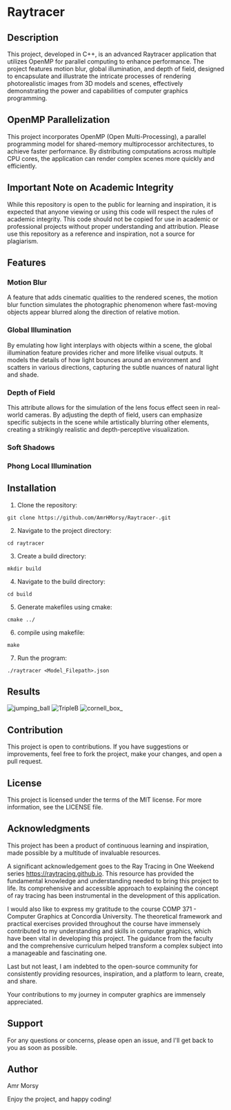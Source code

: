 # Raytracer

## Description 

This project, developed in C++, is an advanced Raytracer application that utilizes OpenMP for parallel computing to enhance performance. The project features motion blur, global illumination, and depth of field, designed to encapsulate and illustrate the intricate processes of rendering photorealistic images from 3D models and scenes, effectively demonstrating the power and capabilities of computer graphics programming.

## OpenMP Parallelization

This project incorporates OpenMP (Open Multi-Processing), a parallel programming model for shared-memory multiprocessor architectures, to achieve faster performance. By distributing computations across multiple CPU cores, the application can render complex scenes more quickly and efficiently.

## Important Note on Academic Integrity

While this repository is open to the public for learning and inspiration, it is expected that anyone viewing or using this code will respect the rules of academic integrity. This code should not be copied for use in academic or professional projects without proper understanding and attribution. Please use this repository as a reference and inspiration, not a source for plagiarism.

## Features

### Motion Blur

A feature that adds cinematic qualities to the rendered scenes, the motion blur function simulates the photographic phenomenon where fast-moving objects appear blurred along the direction of relative motion.

### Global Illumination 

By emulating how light interplays with objects within a scene, the global illumination feature provides richer and more lifelike visual outputs. It models the details of how light bounces around an environment and scatters in various directions, capturing the subtle nuances of natural light and shade.

### Depth of Field

This attribute allows for the simulation of the lens focus effect seen in real-world cameras. By adjusting the depth of field, users can emphasize specific subjects in the scene while artistically blurring other elements, creating a strikingly realistic and depth-perceptive visualization.

### Soft Shadows 



### Phong Local Illumination





## Installation

1. Clone the repository:
```
git clone https://github.com/AmrHMorsy/Raytracer-.git
```
2. Navigate to the project directory: 
```
cd raytracer
```
3. Create a build directory: 
```
mkdir build
```
4. Navigate to the build directory: 
```
cd build
```
5. Generate makefiles using cmake: 
```
cmake ../
```
6. compile using makefile: 
```
make
```
7. Run the program: 
```
./raytracer <Model_Filepath>.json
```
  
## Results 

![jumping_ball](https://github.com/AmrHMorsy/Raytracer-/assets/56271967/548bd100-d515-401c-880d-fe52c0427db0)
![TripleB](https://github.com/AmrHMorsy/Raytracer-/assets/56271967/7a8be9a4-eb5d-49a2-8570-50b5362e4ebb)
![cornell_box_](https://github.com/AmrHMorsy/Raytracer-/assets/56271967/0ff224f0-9637-4f56-9a25-273a2a581e37)



## Contribution

This project is open to contributions. If you have suggestions or improvements, feel free to fork the project, make your changes, and open a pull request.

## License

This project is licensed under the terms of the MIT license. For more information, see the LICENSE file.

## Acknowledgments

This project has been a product of continuous learning and inspiration, made possible by a multitude of invaluable resources.

A significant acknowledgement goes to the Ray Tracing in One Weekend series https://raytracing.github.io. This resource has provided the fundamental knowledge and understanding needed to bring this project to life. Its comprehensive and accessible approach to explaining the concept of ray tracing has been instrumental in the development of this application.

I would also like to express my gratitude to the course COMP 371 - Computer Graphics at Concordia University. The theoretical framework and practical exercises provided throughout the course have immensely contributed to my understanding and skills in computer graphics, which have been vital in developing this project. The guidance from the faculty and the comprehensive curriculum helped transform a complex subject into a manageable and fascinating one.

Last but not least, I am indebted to the open-source community for consistently providing resources, inspiration, and a platform to learn, create, and share.

Your contributions to my journey in computer graphics are immensely appreciated.


## Support

For any questions or concerns, please open an issue, and I'll get back to you as soon as possible.

## Author

Amr Morsy

Enjoy the project, and happy coding!
